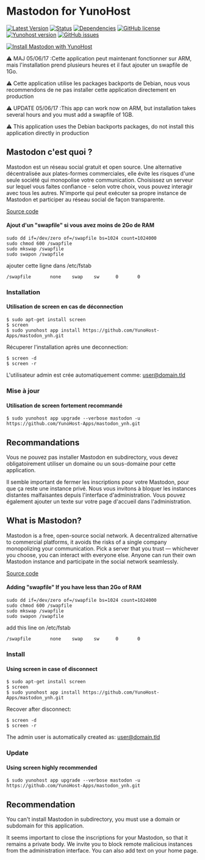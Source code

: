 # Mastodon for YunoHost

[![Latest Version](https://img.shields.io/badge/version-2.4.2-green.svg?style=flat)](https://github.com/YunoHost-Apps/mastodon_ynh/releases)
[![Status](https://img.shields.io/badge/status-testing-yellow.svg?style=flat)](https://github.com/YunoHost-Apps/mastodon_ynh/milestones)
[![Dependencies](https://img.shields.io/badge/dependencies-includes-lightgrey.svg?style=flat)](https://github.com/YunoHost-Apps/mastodon_ynh#dependencies)
[![GitHub license](https://img.shields.io/badge/license-GPLv3-blue.svg?style=flat)](https://raw.githubusercontent.com/YunoHost-Apps/mastodon_ynh/master/LICENSE)
[![Yunohost version](https://img.shields.io/badge/yunohost-2.7.12_tested-orange.svg?style=flat)](https://github.com/YunoHost/yunohost)
[![GitHub issues](https://img.shields.io/github/issues/YunoHost-Apps/mastodon_ynh.svg?style=flat)](https://github.com/YunoHost-Apps/mastodon_ynh/issues)

[![Install Mastodon with YunoHost](https://install-app.yunohost.org/install-with-yunohost.png)](https://install-app.yunohost.org/?app=mastodon)

:warning: MAJ 05/06/17 :Cette application peut maintenant fonctionner sur ARM, mais l'installation prend plusieurs heures et il faut ajouter un swapfile de 1Go.

:warning: Cette application utilise les packages backports de Debian, nous vous recommendons de ne pas installer cette application directement en production

:warning: UPDATE 05/06/17 :This app can work now on ARM, but installation takes several hours and you must add a swapfile of 1GB.

:warning: This application uses the Debian backports packages, do not install this application directly in production

## Mastodon c'est quoi ?

Mastodon est un réseau social gratuit et open source. Une alternative décentralisée aux plates-formes commerciales, elle évite les risques d'une seule société qui monopolise votre communication. Choisissez un serveur sur lequel vous faites confiance - selon votre choix, vous pouvez interagir avec tous les autres. N'importe qui peut exécuter sa propre instance de Mastodon et participer au réseau social de façon transparente.

[Source code](https://github.com/tootsuite/mastodon)

#### Ajout d'un "swapfile" si vous avez moins de 2Go de RAM
```
sudo dd if=/dev/zero of=/swapfile bs=1024 count=1024000
sudo chmod 600 /swapfile
sudo mkswap /swapfile
sudo swapon /swapfile
```
ajouter cette ligne dans /etc/fstab
```
/swapfile       none    swap    sw      0       0
```

### Installation

#### Utilisation de __screen__ en cas de déconnection
```
$ sudo apt-get install screen
$ screen
$ sudo yunohost app install https://github.com/YunoHost-Apps/mastodon_ynh.git
```
Récuperer l'installation après une deconnection:
```
$ screen -d
$ screen -r
```
L'utilisateur admin est crée automatiquement comme: user@domain.tld

### Mise à jour
#### Utilisation de __screen__ fortement recommandé

`$ sudo yunohost app upgrade --verbose mastodon -u https://github.com/YunoHost-Apps/mastodon_ynh.git`

## Recommandations

Vous ne pouvez pas installer Mastodon en subdirectory, vous devez obligatoirement utiliser un domaine ou un sous-domaine pour cette application.

Il semble important de fermer les inscriptions pour votre Mastodon, pour que ça reste une instance privé. Nous vous invitons à bloquer les instances distantes malfaisantes depuis l'interface d'administration. Vous pouvez également ajouter un texte sur votre page d'accueil dans l'administration.

## What is Mastodon?

Mastodon is a free, open-source social network. A decentralized alternative to commercial platforms, it avoids the risks of a single company monopolizing your communication. Pick a server that you trust — whichever you choose, you can interact with everyone else. Anyone can run their own Mastodon instance and participate in the social network seamlessly.

[Source code](https://github.com/tootsuite/mastodon)

#### Adding "swapfile" If you have less than 2Go of RAM
```
sudo dd if=/dev/zero of=/swapfile bs=1024 count=1024000
sudo chmod 600 /swapfile
sudo mkswap /swapfile
sudo swapon /swapfile
```
add this line on /etc/fstab
```
/swapfile       none    swap    sw      0       0
```

### Install
#### Using __screen__ in case of disconnect
```
$ sudo apt-get install screen
$ screen
$ sudo yunohost app install https://github.com/YunoHost-Apps/mastodon_ynh.git
```
Recover after disconnect:
```
$ screen -d
$ screen -r
```
The admin user is automatically created as: user@domain.tld

### Update
#### Using __screen__ highly recommended

`$ sudo yunohost app upgrade --verbose mastodon -u https://github.com/YunoHost-Apps/mastodon_ynh.git`

## Recommendation

You can't install Mastodon in subdirectory, you must use a domain or subdomain for this application.

It seems important to close the inscriptions for your Mastodon, so that it remains a private body. We invite you to block remote malicious instances from the administration interface. You can also add text on your home page.
